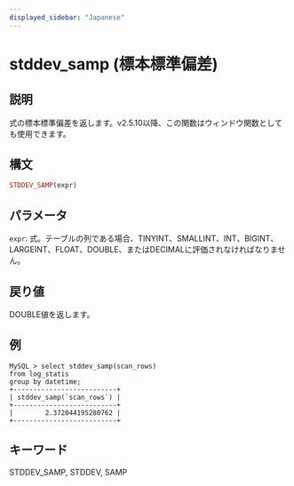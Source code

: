 ```yaml
---
displayed_sidebar: "Japanese"
---
```


# stddev_samp (標本標準偏差)

## 説明

式の標本標準偏差を返します。v2.5.10以降、この関数はウィンドウ関数としても使用できます。

## 構文

```Haskell
STDDEV_SAMP(expr)
```

## パラメータ

`expr`: 式。テーブルの列である場合、TINYINT、SMALLINT、INT、BIGINT、LARGEINT、FLOAT、DOUBLE、またはDECIMALに評価されなければなりません。

## 戻り値

DOUBLE値を返します。

## 例

```plain text
MySQL > select stddev_samp(scan_rows)
from log_statis
group by datetime;
+--------------------------+
| stddev_samp(`scan_rows`) |
+--------------------------+
|        2.372044195280762 |
+--------------------------+
```

## キーワード

STDDEV_SAMP, STDDEV, SAMP